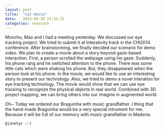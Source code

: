 ```yaml
---
layout: post
title:  "Cat movie"
date:   2013-09-20 21:32:32
categories: reserach
---
```

Monchu, Mao and I had a meeting yesterday. We discussed our eye tracking project. We tried to submit it at Interativity track in the CHI2014 conference. After brainstorming, we finally decided our scenario for demo video. We plan to create a movie about a story beyond gaze-based interaction. First, a person scrolled the webpage using his gaze. Suddenly, his phone rang and he switched attention to the phone. There was some little cats which were shaking his phone. But, they disappeared when the person look at his phone. In the movie, we would like to use an interesting story to present our technology. Also, we tried to demo a novel interation for eye tracking technology. The movie would show that we can use eye tracking to recognize the physical objects in real world. Combined with 3D project mapping, we can bring others into our imagine in augmented world. 

Oh~ Today we ordered our Braguinha with music grandfather. I thing that the hand-made Braguinha would be a very special intrument for me. Because it will be full of our memory with music grandfather in Maderia.

`@janetyc :-)`


